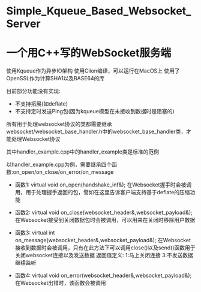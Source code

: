 # Simple_Kqueue_Based_Websocket_Server
# 一个用C++写的WebSocket服务端

使用Kqueue作为异步IO架构
使用Clion编译，可以运行在MacOS上
使用了OpenSSL作为计算SHA1以及BASE64的库

目前部分功能没有实现:
- 不支持拓展(如deflate)
- 不支持定时发送Ping包(因为kqueue模型在未接收到数据时是阻塞的)

所有用于处理websocket协议的类都需要继承websocket/websocket_base_handler.h中的websocket_base_handler类，才能处理Websocket协议

其中handler_example.cpp中的handler_example类是标准的范例

以handler_example.cpp为例，需要继承四个函数:on_open/on_close/on_error/on_message

- 函数1: virtual void on_open(handshake_inf&);
在Websocket握手时会被调用，用于处理握手返回的包，譬如在这里告诉客户端支持基于deflate的压缩功能

- 函数2: virtual void on_close(websocket_header&,websocket_payload&);
在Websocket接受到关闭数据包时会被调用，可以用来在关闭时移除用户数据

- 函数3: virtual int on_message(websocket_header&,websocket_payload&);
在Websocket接收到数据时会被调用，只有在此方法下可以调用close()以及send()函数用于关闭websocket连接以及发送数据
返回值定义: 1:马上关闭连接 3:不发送数据继续监听

- 函数4: virtual void on_error(websocket_header&,websocket_payload&);
在Websocket出错时，该函数会被调用
